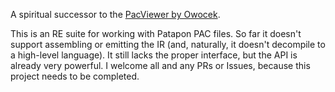 A spiritual successor to the [PacViewer by Owocek](https://github.com/owodzeg/PacViewer).

This is an RE suite for working with Patapon PAC files. So far it doesn't support assembling or emitting the IR (and, naturally, it doesn't decompile to a high-level language).
It still lacks the proper interface, but the API is already very powerful. I welcome all and any PRs or Issues, because this project needs to be completed.
